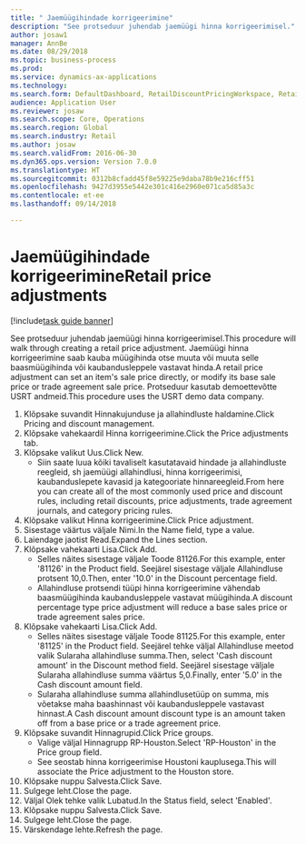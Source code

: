 ```yaml
--- 
title: " Jaemüügihindade korrigeerimine"
description: "See protseduur juhendab jaemüügi hinna korrigeerimisel."
author: josaw1
manager: AnnBe
ms.date: 08/29/2018
ms.topic: business-process
ms.prod: 
ms.service: dynamics-ax-applications
ms.technology: 
ms.search.form: DefaultDashboard, RetailDiscountPricingWorkspace, RetailPeriodicDiscount, RetailDiscountPriceGroup
audience: Application User
ms.reviewer: josaw
ms.search.scope: Core, Operations
ms.search.region: Global
ms.search.industry: Retail
ms.author: josaw
ms.search.validFrom: 2016-06-30
ms.dyn365.ops.version: Version 7.0.0
ms.translationtype: HT
ms.sourcegitcommit: 0312b8cfadd45f8e59225e9daba78b9e216cff51
ms.openlocfilehash: 9427d3955e5442e301c416e2960e071ca5d85a3c
ms.contentlocale: et-ee
ms.lasthandoff: 09/14/2018

---
```

# <a name="retail-price-adjustments"></a><span data-ttu-id="f58bc-103"> Jaemüügihindade korrigeerimine</span><span class="sxs-lookup"><span data-stu-id="f58bc-103">Retail price adjustments</span></span>

[!include[task guide banner](../includes/task-guide-banner.md)]

<span data-ttu-id="f58bc-104">See protseduur juhendab jaemüügi hinna korrigeerimisel.</span><span class="sxs-lookup"><span data-stu-id="f58bc-104">This procedure will walk through creating a retail price adjustment.</span></span> <span data-ttu-id="f58bc-105">Jaemüügi hinna korrigeerimine saab kauba müügihinda otse muuta või muuta selle baasmüügihinda või kaubandusleppele vastavat hinda.</span><span class="sxs-lookup"><span data-stu-id="f58bc-105">A retail price adjustment can set an item's sale price directly, or modify its base sale price or trade agreement sale price.</span></span> <span data-ttu-id="f58bc-106">Protseduur kasutab demoettevõtte USRT andmeid.</span><span class="sxs-lookup"><span data-stu-id="f58bc-106">This procedure uses the USRT demo data company.</span></span>

1. <span data-ttu-id="f58bc-107">Klõpsake suvandit Hinnakujunduse ja allahindluste haldamine.</span><span class="sxs-lookup"><span data-stu-id="f58bc-107">Click Pricing and discount management.</span></span>
2. <span data-ttu-id="f58bc-108">Klõpsake vahekaardil Hinna korrigeerimine.</span><span class="sxs-lookup"><span data-stu-id="f58bc-108">Click the Price adjustments tab.</span></span>
3. <span data-ttu-id="f58bc-109">Klõpsake valikut Uus.</span><span class="sxs-lookup"><span data-stu-id="f58bc-109">Click New.</span></span>
    * <span data-ttu-id="f58bc-110">Siin saate luua kõiki tavaliselt kasutatavaid hindade ja allahindluste reegleid, sh jaemüügi allahindlusi, hinna korrigeerimisi, kaubanduslepete kavasid ja kategooriate hinnareegleid.</span><span class="sxs-lookup"><span data-stu-id="f58bc-110">From here you can create all of the most commonly used price and discount rules, including retail discounts, price adjustments, trade agreement journals, and category pricing rules.</span></span>  
4. <span data-ttu-id="f58bc-111">Klõpsake valikut Hinna korrigeerimine.</span><span class="sxs-lookup"><span data-stu-id="f58bc-111">Click Price adjustment.</span></span>
5. <span data-ttu-id="f58bc-112">Sisestage väärtus väljale Nimi.</span><span class="sxs-lookup"><span data-stu-id="f58bc-112">In the Name field, type a value.</span></span>
6. <span data-ttu-id="f58bc-113">Laiendage jaotist Read.</span><span class="sxs-lookup"><span data-stu-id="f58bc-113">Expand the Lines section.</span></span>
7. <span data-ttu-id="f58bc-114">Klõpsake vahekaarti Lisa.</span><span class="sxs-lookup"><span data-stu-id="f58bc-114">Click Add.</span></span>
    * <span data-ttu-id="f58bc-115">Selles näites sisestage väljale Toode 81126.</span><span class="sxs-lookup"><span data-stu-id="f58bc-115">For this example, enter '81126' in the Product field.</span></span>    <span data-ttu-id="f58bc-116">Seejärel sisestage väljale Allahindluse protsent 10,0.</span><span class="sxs-lookup"><span data-stu-id="f58bc-116">Then, enter '10.0' in the Discount percentage field.</span></span>  
    * <span data-ttu-id="f58bc-117">Allahindluse protsendi tüüpi hinna korrigeerimine vähendab baasmüügihinda kaubandusleppele vastavat müügihinda.</span><span class="sxs-lookup"><span data-stu-id="f58bc-117">A discount percentage type price adjustment will reduce a base sales price or trade agreement sales price.</span></span>  
8. <span data-ttu-id="f58bc-118">Klõpsake vahekaarti Lisa.</span><span class="sxs-lookup"><span data-stu-id="f58bc-118">Click Add.</span></span>
    * <span data-ttu-id="f58bc-119">Selles näites sisestage väljale Toode 81125.</span><span class="sxs-lookup"><span data-stu-id="f58bc-119">For this example, enter '81125' in the Product field.</span></span>    <span data-ttu-id="f58bc-120">Seejärel tehke väljal Allahindluse meetod valik Sularaha allahindluse summa.</span><span class="sxs-lookup"><span data-stu-id="f58bc-120">Then, select 'Cash discount amount' in the Discount method field.</span></span>    <span data-ttu-id="f58bc-121">Seejärel sisestage väljale Sularaha allahindluse summa väärtus 5,0.</span><span class="sxs-lookup"><span data-stu-id="f58bc-121">Finally, enter '5.0' in the Cash discount amount field.</span></span>  
    * <span data-ttu-id="f58bc-122">Sularaha allahindluse summa allahindlusetüüp on summa, mis võetakse maha baashinnast või kaubandusleppele vastavast hinnast.</span><span class="sxs-lookup"><span data-stu-id="f58bc-122">A Cash discount amount discount type is an amount taken off from a base price or a trade agreement price.</span></span>  
9. <span data-ttu-id="f58bc-123">Klõpsake suvandit Hinnagrupid.</span><span class="sxs-lookup"><span data-stu-id="f58bc-123">Click Price groups.</span></span>
    * <span data-ttu-id="f58bc-124">Valige väljal Hinnagrupp RP-Houston.</span><span class="sxs-lookup"><span data-stu-id="f58bc-124">Select 'RP-Houston' in the Price group field.</span></span>  
    * <span data-ttu-id="f58bc-125">See seostab hinna korrigeerimise Houstoni kauplusega.</span><span class="sxs-lookup"><span data-stu-id="f58bc-125">This will associate the Price adjustment to the Houston store.</span></span>  
10. <span data-ttu-id="f58bc-126">Klõpsake nuppu Salvesta.</span><span class="sxs-lookup"><span data-stu-id="f58bc-126">Click Save.</span></span>
11. <span data-ttu-id="f58bc-127">Sulgege leht.</span><span class="sxs-lookup"><span data-stu-id="f58bc-127">Close the page.</span></span>
12. <span data-ttu-id="f58bc-128">Väljal Olek tehke valik Lubatud.</span><span class="sxs-lookup"><span data-stu-id="f58bc-128">In the Status field, select 'Enabled'.</span></span>
13. <span data-ttu-id="f58bc-129">Klõpsake nuppu Salvesta.</span><span class="sxs-lookup"><span data-stu-id="f58bc-129">Click Save.</span></span>
14. <span data-ttu-id="f58bc-130">Sulgege leht.</span><span class="sxs-lookup"><span data-stu-id="f58bc-130">Close the page.</span></span>
15. <span data-ttu-id="f58bc-131">Värskendage lehte.</span><span class="sxs-lookup"><span data-stu-id="f58bc-131">Refresh the page.</span></span>


